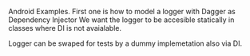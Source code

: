 Android Examples.
First one is how to model a logger with Dagger as Dependency Injector
We want the logger to be accesible statically in classes where DI is not avaialable.

Logger can be swaped for tests by a dummy implemetation also via DI.
